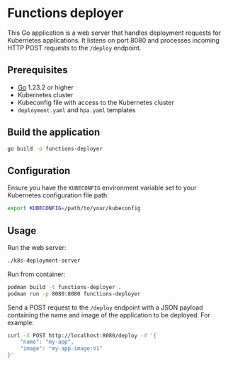 # Functions deployer

This Go application is a web server that handles deployment requests for Kubernetes applications. It listens on port 8080 and processes incoming HTTP POST requests to the `/deploy` endpoint.

## Prerequisites

- [Go](https://golang.org/dl/) 1.23.2 or higher
- Kubernetes cluster
- Kubeconfig file with access to the Kubernetes cluster
- `deployment.yaml` and `hpa.yaml` templates

## Build the application

```sh
go build -o functions-deployer
```

## Configuration

Ensure you have the `KUBECONFIG` environment variable set to your Kubernetes configuration file path:

```sh
export KUBECONFIG=/path/to/your/kubeconfig
```

## Usage

Run the web server:

```sh
./k8s-deployment-server
```

Run from container:

```sh
podman build -t functions-deployer .
podman run -p 8080:8080 functions-deployer
```

Send a POST request to the `/deploy` endpoint with a JSON payload containing the name and image of the application to be deployed. For example:

```sh
curl -X POST http://localhost:8080/deploy -d '{
    "name": "my-app",
    "image": "my-app-image:v1"
}'
```